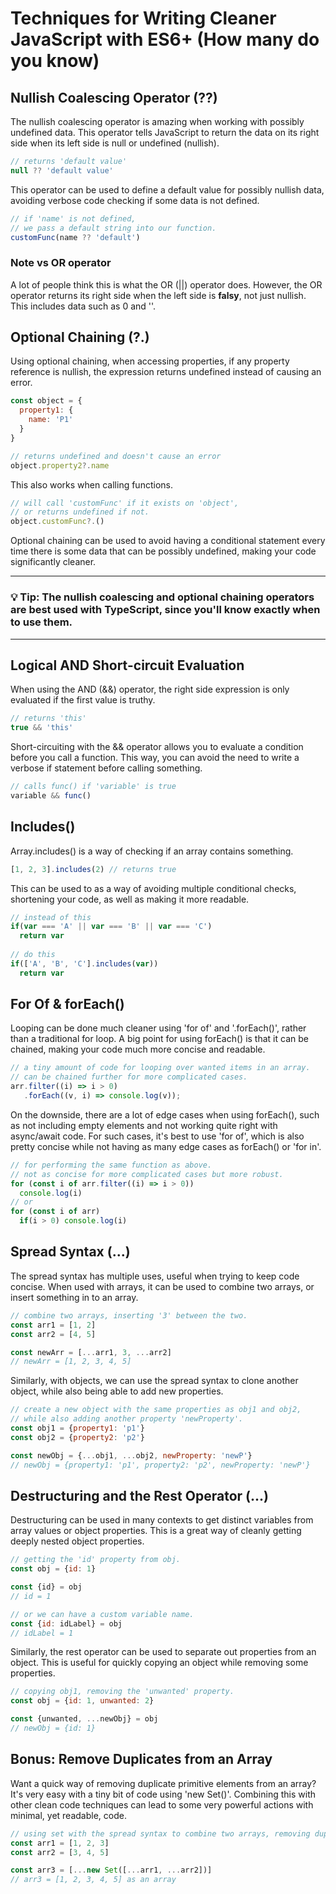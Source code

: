 # Techniques for Writing Cleaner JavaScript with ES6+ (How many do you know)

## Nullish Coalescing Operator (??)
The nullish coalescing operator is amazing when working with possibly undefined data.
This operator tells JavaScript to return the data on its right side when its left side is null or undefined (nullish).
```javascript
// returns 'default value'
null ?? 'default value'
```
This operator can be used to define a default value for possibly nullish data, avoiding verbose code checking if some data is not defined.
```javascript
// if 'name' is not defined,
// we pass a default string into our function.
customFunc(name ?? 'default')
```
### Note vs OR operator
A lot of people think this is what the OR (||) operator does.
However, the OR operator returns its right side when the left side is **falsy**, not just nullish. This includes data such as 0 and ''.

## Optional Chaining (?.)
Using optional chaining, when accessing properties, if any property reference is nullish, the expression returns undefined instead of causing an error.
```javascript
const object = {
  property1: {
    name: 'P1'
  }
}

// returns undefined and doesn't cause an error
object.property2?.name
```
This also works when calling functions.
```javascript
// will call 'customFunc' if it exists on 'object',
// or returns undefined if not.
object.customFunc?.()
```

Optional chaining can be used to avoid having a conditional statement every time there is some data that can be possibly undefined, making your code significantly cleaner.

---
### :bulb: Tip: The nullish coalescing and optional chaining operators are best used with TypeScript, since you'll know exactly when to use them.
---

## Logical AND Short-circuit Evaluation
When using the AND (&&) operator, the right side expression is only evaluated if the first value is truthy.
```javascript
// returns 'this'
true && 'this'
```
Short-circuiting with the && operator allows you to evaluate a condition before you call a function.
This way, you can avoid the need to write a verbose if statement before calling something. 
```javascript
// calls func() if 'variable' is true
variable && func()
```

## Includes()
Array.includes() is a way of checking if an array contains something.
```javascript
[1, 2, 3].includes(2) // returns true
```
This can be used to as a way of avoiding multiple conditional checks, shortening your code, as well as making it more readable.
```javascript
// instead of this
if(var === 'A' || var === 'B' || var === 'C')
  return var
  
// do this
if(['A', 'B', 'C'].includes(var)) 
  return var
```

## For Of & forEach()
Looping can be done much cleaner using 'for of' and '.forEach()', rather than a traditional for loop.
A big point for using forEach() is that it can be chained, making your code much more concise and readable.
```javascript
// a tiny amount of code for looping over wanted items in an array.
// can be chained further for more complicated cases.
arr.filter((i) => i > 0)
   .forEach((v, i) => console.log(v));
```
On the downside, there are a lot of edge cases when using forEach(), such as not including empty elements and not working quite right with async/await code.
For such cases, it's best to use 'for of', which is also pretty concise while not having as many edge cases as forEach() or 'for in'. 
```javascript
// for performing the same function as above.
// not as concise for more complicated cases but more robust.
for (const i of arr.filter((i) => i > 0)) 
  console.log(i)
// or
for (const i of arr) 
  if(i > 0) console.log(i)
```

## Spread Syntax (...)
The spread syntax has multiple uses, useful when trying to keep code concise.
When used with arrays, it can be used to combine two arrays, or insert something in to an array.
```javascript
// combine two arrays, inserting '3' between the two.
const arr1 = [1, 2]
const arr2 = [4, 5]

const newArr = [...arr1, 3, ...arr2]
// newArr = [1, 2, 3, 4, 5]
```
Similarly, with objects, we can use the spread syntax to clone another object, while also being able to add new properties.
```javascript
// create a new object with the same properties as obj1 and obj2,
// while also adding another property 'newProperty'.
const obj1 = {property1: 'p1'}
const obj2 = {property2: 'p2'}

const newObj = {...obj1, ...obj2, newProperty: 'newP'}
// newObj = {property1: 'p1', property2: 'p2', newProperty: 'newP'}
```

## Destructuring and the Rest Operator (...)
Destructuring can be used in many contexts to get distinct variables from array values or object properties.
This is a great way of cleanly getting deeply nested object properties.
```javascript
// getting the 'id' property from obj.
const obj = {id: 1}

const {id} = obj
// id = 1

// or we can have a custom variable name.
const {id: idLabel} = obj
// idLabel = 1
```
Similarly, the rest operator can be used to separate out properties from an object.
This is useful for quickly copying an object while removing some properties.
```javascript
// copying obj1, removing the 'unwanted' property.
const obj = {id: 1, unwanted: 2}

const {unwanted, ...newObj} = obj
// newObj = {id: 1}
```

## Bonus: Remove Duplicates from an Array
Want a quick way of removing duplicate primitive elements from an array? It's very easy with a tiny bit of code using 'new Set()'.
Combining this with other clean code techniques can lead to some very powerful actions with minimal, yet readable, code.
```javascript
// using set with the spread syntax to combine two arrays, removing duplicates (a union).
const arr1 = [1, 2, 3]
const arr2 = [3, 4, 5]

const arr3 = [...new Set([...arr1, ...arr2])] 
// arr3 = [1, 2, 3, 4, 5] as an array
```
